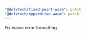 ```yaml
---
"@delvtech/fixed-point-wasm": patch
"@delvtech/hyperdrive-wasm": patch
---
```


Fix wasm error formatting
